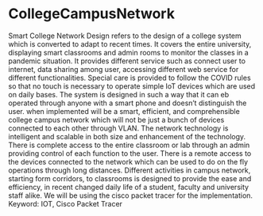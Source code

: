 # CollegeCampusNetwork

Smart College Network Design refers to the design of a college system which is converted to adapt to recent times. It covers the entire university, displaying smart classrooms and admin rooms to monitor the classes in a pandemic situation. It provides different service such as connect user to internet, data sharing among user, accessing different web service for different functionalities. 
Special care is provided to follow the COVID rules so that no touch is necessary to operate simple IoT devices which are used on daily bases. The system is designed in such a way that it can eb operated through anyone with a smart phone and doesn’t distinguish the user. when implemented will be a smart, efficient, and comprehensible college campus network which will not be just a bunch of devices connected to each other through VLAN. The network technology is intelligent and scalable in both size and enhancement of the technology. There is complete access to the entire classroom or lab through an admin providing control of each function to the user. There is a remote access to the devices connected to the network which can be used to do on the fly operations through long distances. Different activities in campus network, starting form corridors, to classrooms is designed to provide the ease and efficiency, in recent changed daily life of a student, faculty and university staff alike. We will be using the cisco packet tracer for the implementation. 
Keyword: IOT, Cisco Packet Tracer
